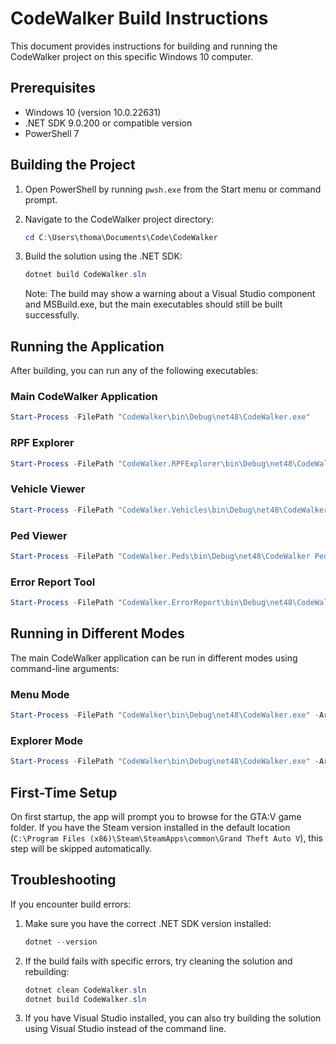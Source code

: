 # CodeWalker Build Instructions

This document provides instructions for building and running the CodeWalker project on this specific Windows 10 computer.

## Prerequisites

- Windows 10 (version 10.0.22631)
- .NET SDK 9.0.200 or compatible version
- PowerShell 7

## Building the Project

1. Open PowerShell by running `pwsh.exe` from the Start menu or command prompt.

2. Navigate to the CodeWalker project directory:
   ```powershell
   cd C:\Users\thoma\Documents\Code\CodeWalker
   ```

3. Build the solution using the .NET SDK:
   ```powershell
   dotnet build CodeWalker.sln
   ```

   Note: The build may show a warning about a Visual Studio component and MSBuild.exe, but the main executables should still be built successfully.

## Running the Application

After building, you can run any of the following executables:

### Main CodeWalker Application
```powershell
Start-Process -FilePath "CodeWalker\bin\Debug\net48\CodeWalker.exe"
```

### RPF Explorer
```powershell
Start-Process -FilePath "CodeWalker.RPFExplorer\bin\Debug\net48\CodeWalker RPF Explorer.exe"
```

### Vehicle Viewer
```powershell
Start-Process -FilePath "CodeWalker.Vehicles\bin\Debug\net48\CodeWalker Vehicle Viewer.exe"
```

### Ped Viewer
```powershell
Start-Process -FilePath "CodeWalker.Peds\bin\Debug\net48\CodeWalker Ped Viewer.exe"
```

### Error Report Tool
```powershell
Start-Process -FilePath "CodeWalker.ErrorReport\bin\Debug\net48\CodeWalker Error Report Tool.exe"
```

## Running in Different Modes

The main CodeWalker application can be run in different modes using command-line arguments:

### Menu Mode
```powershell
Start-Process -FilePath "CodeWalker\bin\Debug\net48\CodeWalker.exe" -ArgumentList "menu"
```

### Explorer Mode
```powershell
Start-Process -FilePath "CodeWalker\bin\Debug\net48\CodeWalker.exe" -ArgumentList "explorer"
```

## First-Time Setup

On first startup, the app will prompt you to browse for the GTA:V game folder. If you have the Steam version installed in the default location (`C:\Program Files (x86)\Steam\SteamApps\common\Grand Theft Auto V`), this step will be skipped automatically.

## Troubleshooting

If you encounter build errors:

1. Make sure you have the correct .NET SDK version installed:
   ```powershell
   dotnet --version
   ```

2. If the build fails with specific errors, try cleaning the solution and rebuilding:
   ```powershell
   dotnet clean CodeWalker.sln
   dotnet build CodeWalker.sln
   ```

3. If you have Visual Studio installed, you can also try building the solution using Visual Studio instead of the command line. 